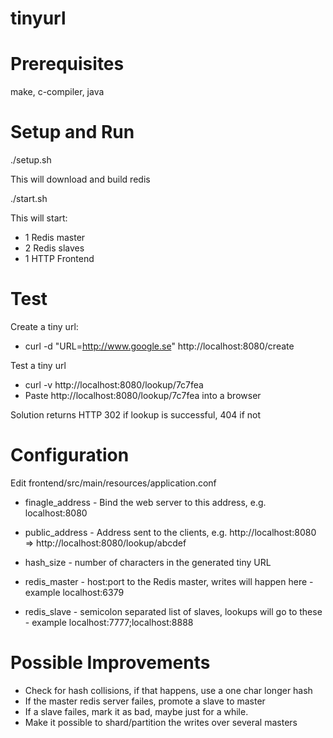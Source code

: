 tinyurl
=======

Prerequisites
=============
make, c-compiler, java

Setup and Run
=============
./setup.sh

This will download and build redis

./start.sh

This will start: 

* 1 Redis master
* 2 Redis slaves
* 1 HTTP Frontend

Test
====
Create a tiny url:
* curl -d "URL=http://www.google.se" http://localhost:8080/create

Test a tiny url
* curl -v http://localhost:8080/lookup/7c7fea
* Paste http://localhost:8080/lookup/7c7fea into a browser

Solution returns HTTP 302 if lookup is successful, 404 if not

Configuration
=============
Edit frontend/src/main/resources/application.conf

* finagle_address - Bind the web server to this address, e.g. localhost:8080
* public_address - Address sent to the clients, e.g. http://localhost:8080 => http://localhost:8080/lookup/abcdef

* hash_size - number of characters in the generated tiny URL

* redis_master - host:port to the Redis master, writes will happen here - example localhost:6379
* redis_slave - semicolon separated list of slaves, lookups will go to these - example localhost:7777;localhost:8888

Possible Improvements
=====================
* Check for hash collisions, if that happens, use a one char longer hash
* If the master redis server failes, promote a slave to master
* If a slave failes, mark it as bad, maybe just for a while.
* Make it possible to shard/partition the writes over several masters


